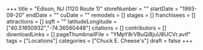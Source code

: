 +++
title = "Edison, NJ (1120 Route 1)"
storeNumber = ""
startDate = "1993-09-20"
endDate = ""
cuDate = ""
remodels = []
stages = []
franchisees = []
attractions = []
sqft = ""
latitudeLongitude = ["40.51850932","-74.36560448"]
citations = []
contributors = []
downloadLinks = []
pageThumbnailFile = "YMpY8rVBuQi8juU8UCVr.avif"
tags = ["Locations"]
categories = ["Chuck E. Cheese's"]
draft = false
+++
